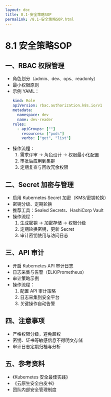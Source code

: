 ```yaml
---
layout: doc
title: 8.1-安全策略SOP
permalink: /8.1-安全策略SOP.html
---
```


# 8.1 安全策略SOP

## 一、RBAC 权限管理
- 角色划分（admin、dev、ops、readonly）
- 最小权限原则
- 示例 YAML：
  ```yaml
  kind: Role
  apiVersion: rbac.authorization.k8s.io/v1
  metadata:
    namespace: dev
    name: dev-reader
  rules:
    - apiGroups: [""]
      resources: ["pods"]
      verbs: ["get", "list"]
  ```
- 操作流程：
  1. 需求评审 → 角色设计 → 权限最小化配置
  2. 审批后应用到集群
  3. 定期复查与回收冗余权限

## 二、Secret 加密与管理
- 启用 Kubernetes Secret 加密（KMS/密钥轮换）
- 密钥分级、定期轮换
- 推荐工具：Sealed Secrets、HashiCorp Vault
- 操作流程：
  1. 生成密钥 → 加密存储 → 权限分级
  2. 定期轮换密钥，更新 Secret
  3. 审计密钥使用与访问日志

## 三、API 审计
- 开启 Kubernetes API 审计日志
- 日志采集与告警（ELK/Prometheus）
- 审计策略示例
- 操作流程：
  1. 配置 API 审计策略
  2. 日志采集到安全平台
  3. 关键操作自动告警

## 四、注意事项
- 严格权限分级，避免超权
- 密钥、证书等敏感信息不得明文存储
- 审计日志定期归档与分析

## 五、参考资料
- 《Kubernetes 安全最佳实践》
- 《云原生安全白皮书》
- 团队内部安全管理制度
